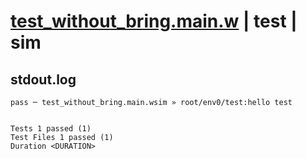 # [test_without_bring.main.w](../../../../../examples/tests/valid/test_without_bring.main.w) | test | sim

## stdout.log
```log
pass ─ test_without_bring.main.wsim » root/env0/test:hello test
 
 
Tests 1 passed (1)
Test Files 1 passed (1)
Duration <DURATION>
```

